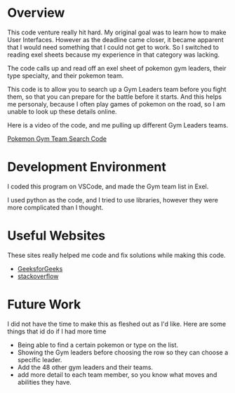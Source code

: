# Overview

This code venture really hit hard. My original goal was to learn how to make User Interfaces. 
However as the deadline came closer, it became apparent that I would need something that I could not get to work.
So I switched to reading exel sheets because my experience in that category was lacking.

The code calls up and read off an exel sheet of pokemon gym leaders, their type specialty, and their pokemon team.

This code is to allow you to search up a Gym Leaders team before you fight them, so that you can prepare for the battle before it starts. 
And this helps me personaly, because I often play games of pokemon on the road, so I am unable to look up these details online.

Here is a video of the code, and me pulling up different Gym Leaders teams.

[Pokemon Gym Team Search Code](https://www.youtube.com/watch?v=7stcYri7rfk)

# Development Environment

I coded this program on VSCode, and made the Gym team list in Exel.

I used python as the code, and I tried to use libraries, however they were more complicated than I thought.

# Useful Websites

These sites really helped me code and fix solutions while making this code.

- [GeeksforGeeks](https://www.geeksforgeeks.org/working-with-excel-spreadsheets-in-python/#)
- [stackoverflow](https://stackoverflow.com)

# Future Work

I did not have the time to make this as fleshed out as I'd like. Here are some things that id do if I had more time
- Being able to find a certain pokemon or type on the list.
- Showing the Gym leaders before choosing the row so they can choose a specific leader.
- Add the 48 other gym leaders and their teams.
- add more detail to each team member, so you know what moves and abilities they have.
